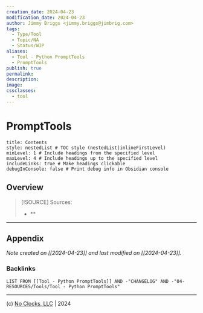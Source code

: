```yaml
---
creation_date: 2024-04-23
modification_date: 2024-04-23
author: Jimmy Briggs <jimmy.briggs@jimbrig.com>
tags:
  - Type/Tool
  - Topic/NA
  - Status/WIP
aliases:
  - Tool - Python PromptTools
  - PromptTools
publish: true
permalink:
description:
image:
cssclasses:
  - tool
---
```



# PromptTools

```table-of-contents
title: Contents 
style: nestedList # TOC style (nestedList|inlineFirstLevel)
minLevel: 1 # Include headings from the specified level
maxLevel: 4 # Include headings up to the specified level
includeLinks: true # Make headings clickable
debugInConsole: false # Print debug info in Obsidian console
```

## Overview

> [!SOURCE] Sources:
> - **

***

## Appendix

*Note created on [[2024-04-23]] and last modified on [[2024-04-23]].*

### Backlinks

```dataview
LIST FROM [[Tool - Python PromptTools]] AND -"CHANGELOG" AND -"04-RESOURCES/Tools/Tool - Python PromptTools"
```

***

(c) [No Clocks, LLC](https://github.com/noclocks) | 2024